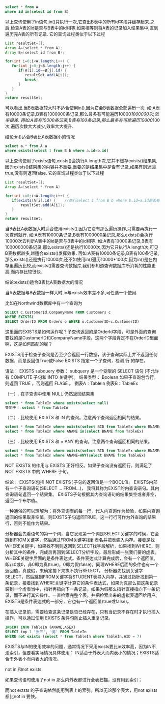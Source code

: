 ``` sql
select * from A
where id in(select id from B)
```

以上查询使用了in语句,in()只执行一次,它查出B表中的所有id字段并缓存起来.之后,检查A表的id是否与B表中的id相等,如果相等则将A表的记录加入结果集中,直到遍历完A表的所有记录.
它的查询过程类似于以下过程

``` java
List resultSet=[];
Array A=(select * from A);
Array B=(select id from B);

for(int i=0;i<A.length;i++) {
   for(int j=0;j<B.length;j++) {
      if(A[i].id==B[j].id) {
         resultSet.add(A[i]);
         break;
      }
   }
}
return resultSet;
```
可以看出,当B表数据较大时不适合使用in(),因为它会B表数据全部遍历一次.
如:A表有10000条记录,B表有1000000条记录,那么最多有可能遍历10000*1000000次,效率很差.
再如:A表有10000条记录,B表有100条记录,那么最多有可能遍历10000*100次,遍历次数大大减少,效率大大提升.

结论:in()适合B表比A表数据小的情况
``` sql
select a.* from A a
where exists(select 1 from B b where a.id=b.id)
```

以上查询使用了exists语句,exists()会执行A.length次,它并不缓存exists()结果集,因为exists()结果集的内容并不重要,重要的是结果集中是否有记录,如果有则返回true,没有则返回false.
它的查询过程类似于以下过程

``` java
List resultSet=[];
Array A=(select * from A)

for(int i=0;i<A.length;i++) {
   if(exists(A[i].id) {    //执行select 1 from B b where b.id=a.id是否有记录返回
       resultSet.add(A[i]);
   }
}
return resultSet;
```

当B表比A表数据大时适合使用exists(),因为它没有那么遍历操作,只需要再执行一次查询就行.
如:A表有10000条记录,B表有1000000条记录,那么exists()会执行10000次去判断A表中的id是否与B表中的id相等.
如:A表有10000条记录,B表有100000000条记录,那么exists()还是执行10000次,因为它只执行A.length次,可见B表数据越多,越适合exists()发挥效果.
再如:A表有10000条记录,B表有100条记录,那么exists()还是执行10000次,还不如使用in()遍历10000*100次,因为in()是在内存里遍历比较,而exists()需要查询数据库,我们都知道查询数据库所消耗的性能更高,而内存比较很快.

结论:exists()适合B表比A表数据大的情况

当A表数据与B表数据一样大时,in与exists效率差不多,可任选一个使用.





比如在Northwind数据库中有一个查询为
``` sql
SELECT c.CustomerId,CompanyName FROM Customers c
WHERE EXISTS(
SELECT OrderID FROM Orders o WHERE o.CustomerID=c.CustomerID)

```

这里面的EXISTS是如何运作呢？子查询返回的是OrderId字段，可是外面的查询要找的是CustomerID和CompanyName字段，这两个字段肯定不在OrderID里面啊，这是如何匹配的呢？

EXISTS用于检查子查询是否至少会返回一行数据，该子查询实际上并不返回任何数据，而是返回值True或False
EXISTS 指定一个子查询，检测 行 的存在。

语法： EXISTS subquery
参数： subquery 是一个受限的 SELECT 语句 (不允许有 COMPUTE 子句和 INTO 关键字)。
结果类型： Boolean 如果子查询包含行，则返回 TRUE ，否则返回 FLASE 。
例表A：TableIn 	例表B：TableEx


（一）. 在子查询中使用 NULL 仍然返回结果集
```sql
select * from TableIn where exists(select null)
等同于： select * from TableIn
``` 

（二）. 比较使用 EXISTS 和 IN 的查询。注意两个查询返回相同的结果。
```sql
select * from TableIn where exists(select BID from TableEx where BNAME=TableIn.ANAME)
select * from TableIn where ANAME in(select BNAME from TableEx)
```
（三）. 比较使用 EXISTS 和 = ANY 的查询。注意两个查询返回相同的结果。
```sql
select * from TableIn where exists(select BID from TableEx where BNAME=TableIn.ANAME)
select * from TableIn where ANAME=ANY(select BNAME from TableEx)
```
NOT EXISTS 的作用与 EXISTS 正好相反。如果子查询没有返回行，则满足了 NOT EXISTS 中的 WHERE 子句。

结论：
EXISTS(包括 NOT EXISTS )子句的返回值是一个BOOL值。 EXISTS内部有一个子查询语句(SELECT ... FROM...)， 我将其称为EXIST的内查询语句。其内查询语句返回一个结果集。 EXISTS子句根据其内查询语句的结果集空或者非空，返回一个布尔值。

一种通俗的可以理解为：将外查询表的每一行，代入内查询作为检验，如果内查询返回的结果取非空值，则EXISTS子句返回TRUE，这一行行可作为外查询的结果行，否则不能作为结果。

分析器会先看语句的第一个词，当它发现第一个词是SELECT关键字的时候，它会跳到FROM关键字，然后通过FROM关键字找到表名并把表装入内存。接着是找WHERE关键字，如果找不到则返回到SELECT找字段解析，如果找到WHERE，则分析其中的条件，完成后再回到SELECT分析字段。最后形成一张我们要的虚表。
WHERE关键字后面的是条件表达式。条件表达式计算完成后，会有一个返回值，即非0或0，非0即为真(true)，0即为假(false)。同理WHERE后面的条件也有一个返回值，真或假，来确定接下来执不执行SELECT。
分析器先找到关键字SELECT，然后跳到FROM关键字将STUDENT表导入内存，并通过指针找到第一条记录，接着找到WHERE关键字计算它的条件表达式，如果为真那么把这条记录装到一个虚表当中，指针再指向下一条记录。如果为假那么指针直接指向下一条记录，而不进行其它操作。一直检索完整个表，并把检索出来的虚拟表返回给用户。EXISTS是条件表达式的一部分，它也有一个返回值(true或false)。

在插入记录前，需要检查这条记录是否已经存在，只有当记录不存在时才执行插入操作，可以通过使用 EXISTS 条件句防止插入重复记录。
```sql
INSERT INTO TableIn (ANAME,ASEX)
SELECT top 1 '张三', '男' FROM TableIn
WHERE not exists (select * from TableIn where TableIn.AID = 7)
```
EXISTS与IN的使用效率的问题，通常情况下采用exists要比in效率高，因为IN不走索引，但要看实际情况具体使用：
IN适合于外表大而内表小的情况；EXISTS适合于外表小而内表大的情况。

not in 和not exists

如果查询语句使用了not in 那么内外表都进行全表扫描，没有用到索引；

而not extsts 的子查询依然能用到表上的索引。所以无论那个表大，用not exists 都比not in 要快。
